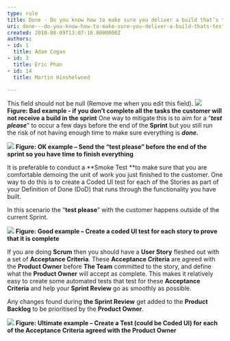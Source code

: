 ```yaml
---
type: rule
title: Done - Do you know how to make sure you deliver a build that’s tested every Sprint
uri: done---do-you-know-how-to-make-sure-you-deliver-a-build-thats-tested-every-sprint
created: 2010-08-09T13:07:10.0000000Z
authors:
- id: 1
  title: Adam Cogan
- id: 3
  title: Eric Phan
- id: 14
  title: Martin Hinshelwood

---
```


 This field should not be null (Remove me when you edit this field). 
![](/Standards/Management/RulesToBetterScrumUsingTFS/PublishingImages/RuleBuildEverySprintBad.png) **Figure: Bad example - if you don’t complete all the tasks the customer will not receive a build in the sprint** One way to mitigate this is to aim for a “***test please***” to occur a few days before the end of the **Sprint** but you still run the risk of not having enough time to make sure everything is ***done.*** 

![](/Standards/Management/RulesToBetterScrumUsingTFS/PublishingImages/RuleBuildEverySprintOK.png)
**Figure: OK example – Send the “test please” before the end of the sprint so you have time to finish everything**

It is preferable to conduct a **Smoke Test **to make sure that you are comfortable demoing the unit of work you just finished to the customer. One way to do this is to create a Coded UI test for each of the Stories as part of your Definition of Done (DoD) that runs through the functionality you have built.

In this scenario the “**test please**” with the customer happens outside of the current Sprint. 

![](/Standards/Management/RulesToBetterScrumUsingTFS/PublishingImages/RuleBuildEverySprintGOOD.png)
**Figure: Good example – Create a coded UI test for each story to prove that it is complete**

If you are doing **Scrum** then you should have a **User Story** fleshed out with a set of **Acceptance Criteria**. These **Acceptance Criteria** are agreed with the **Product Owner** before **The Team** committed to the story, and define what the **Product Owner** will accept as complete. This makes it relatively easy to create some automated tests that test for these **Acceptance Criteria** and help your **Sprint Review** go as smoothly as possible.

Any changes found during **the Sprint Review** get added to the **Product Backlog** to be prioritised by the **Product Owner**. 

![](/Standards/Management/RulesToBetterScrumUsingTFS/PublishingImages/RuleBuildEverySprintUltimate.png)
**Figure: Ultimate example – Create a Test (could be Coded UI) for each of the Acceptance Criteria agreed with the Product Owner**

